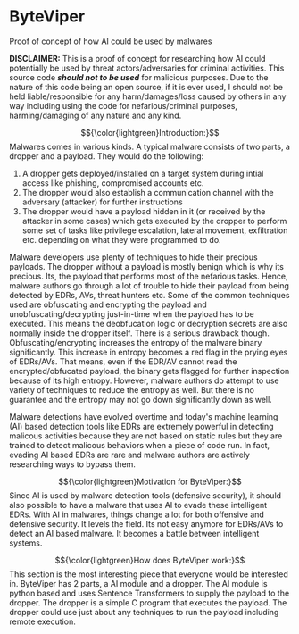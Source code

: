 # ByteViper
Proof of concept of how AI could be used by malwares

**DISCLAIMER:** This is a proof of concept for researching how AI could potentially be used by threat actors/adversaries for criminal activities. This source code **_should not to be used_** for malicious purposes. Due to the nature of this code being an open source, if it is ever used, I should not be held liable/responsible for any harm/damages/loss caused by others in any way including using the code for nefarious/criminal purposes, harming/damaging of any nature and any kind.

$${\color{lightgreen}Introduction:}$$
Malwares comes in various kinds. A typical malware consists of two parts, a dropper and a payload. They would do the following:

1. A dropper gets deployed/installed on a target system during intial access like phishing, compromised accounts etc.
2. The dropper would also establish a communication channel with the adversary (attacker) for further instructions
3. The dropper would have a payload hidden in it (or received by the attacker in some cases) which gets executed by the dropper to perform some set of tasks like privilege escalation, lateral movement, exfiltration etc. depending on what they were programmed to do.

Malware developers use plenty of techniques to hide their precious payloads. The dropper without a payload is mostly benign which is why its precious. Its, the payload that performs most of the nefarious tasks. Hence, malware authors go through a lot of trouble to hide their payload from being detected by EDRs, AVs, threat hunters etc. Some of the common techniques used are obfuscating and encrypting the payload and unobfuscating/decrypting just-in-time when the payload has to be executed. This means the deobfucation logic or decryption secrets are also normally inside the dropper itself. There is a serious drawback though. Obfuscating/encrypting increases the entropy of the malware binary significantly. This increase in entropy becomes a red flag in the prying eyes of EDRs/AVs. That means, even if the EDR/AV cannot read the encrypted/obfucated payload, the binary gets flagged for further inspection because of its high entropy. However, malware authors do attempt to use variety of techniques to reduce the entropy as well. But there is no guarantee and the entropy may not go down significantly down as well.

Malware detections have evolved overtime and today's machine learning (AI) based detection tools like EDRs are extremely powerful in detecting malicous activities because they are not based on static rules but they are trained to detect malicous behaviors when a piece of code run. In fact, evading AI based EDRs are rare and malware authors are actively researching ways to bypass them.

$${\color{lightgreen}Motivation for ByteViper:}$$
Since AI is used by malware detection tools (defensive security), it should also possible to have a malware that uses AI to evade these intelligent EDRs. With AI in malwares, things change a lot for both offensive and defensive security. It levels the field. Its not easy anymore for EDRs/AVs to detect an AI based malware. It becomes a battle between intelligent systems.

$${\color{lightgreen}How does ByteViper work:}$$
This section is the most interesting piece that everyone would be interested in. ByteViper has 2 parts, a AI module and a dropper. The AI module is python based and uses Sentence Transformers to supply the payload to the dropper. The dropper is a simple C program that executes the payload. The dropper could use just about any techniques to run the payload including remote execution.
